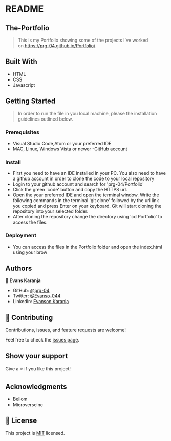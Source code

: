 # README

## The-Portfolio

> This is my Portfolio showing some of the projects I've worked on.https://prg-04.github.io/Portfolio/

## Built With

- HTML
- CSS
- Javascript

## Getting Started

> In order to run the file in you local machine, please the installation guidelines outlined below.

### Prerequisites

- Visual Studio Code,Atom or your preferred IDE
- MAC, Linux, Windows Vista or newer
-GitHub account

### Install

- First you need to have an IDE installed in your PC. You also need to have a github account in order to clone the code to your local repository
- Login to your github account and search for 'prg-04/Portfolio'
- Click the green 'code' button and copy the HTTPS url.
- Open the your preferred IDE and open the terminal window. Write the following commands in the terminal 'git clone' followed by the url link you copied and press Enter on your keyboard. Git will start cloning the repository into your selected folder.
- After cloning the repository change the directory using 'cd Portfolio' to access the files.

### Deployment

- You can access the files in the Portfolio folder and open the index.html using your brow
## Authors

👤 **Evans Karanja**

- GitHub: [@prg-04](https://github.com/prg-04)
- Twitter: [@Evanso-044](https://twitter.com/Evanso_044)
- LinkedIn: [Evanson Karanja](https://www.linkedin.com/in/evanson-karanja-3549841b8/)

## 🤝 Contributing

Contributions, issues, and feature requests are welcome!

Feel free to check the [issues page](../../issues/).

## Show your support

Give a ⭐️ if you like this project!

## Acknowledgments

- Bellom
- Microverseinc

## 📝 License

This project is [MIT](/.LICENSE/MIT.md) licensed.
